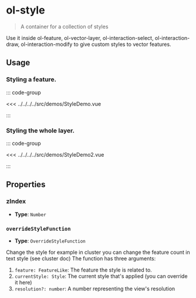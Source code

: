 # ol-style

> A container for a collection of styles

Use it inside ol-feature, ol-vector-layer, ol-interaction-select, ol-interaction-draw, ol-interaction-modify to give custom styles to vector features.

## Usage

<script setup>
import StyleDemo from "@demos/StyleDemo.vue"
import StyleDemo2 from "@demos/StyleDemo2.vue"
</script>

### Styling a feature.

<ClientOnly>
<StyleDemo/>
</ClientOnly>

::: code-group

<<< ../../../../src/demos/StyleDemo.vue

:::

### Styling the whole layer.

<ClientOnly>
<StyleDemo2/>
</ClientOnly>

::: code-group

<<< ../../../../src/demos/StyleDemo2.vue

:::

## Properties

### zIndex

- **Type**: `Number`

### `overrideStyleFunction`

- **Type**: `OverrideStyleFunction`

Change the style for example in cluster you can change the feature count in text style (see cluster doc)
The function has three arguments:

1. `feature: FeatureLike`: The feature the style is related to.
2. `currentStyle: Style`: The current style that's applied (you can override it here)
3. `resolution?: number`: A number representing the view's resolution
